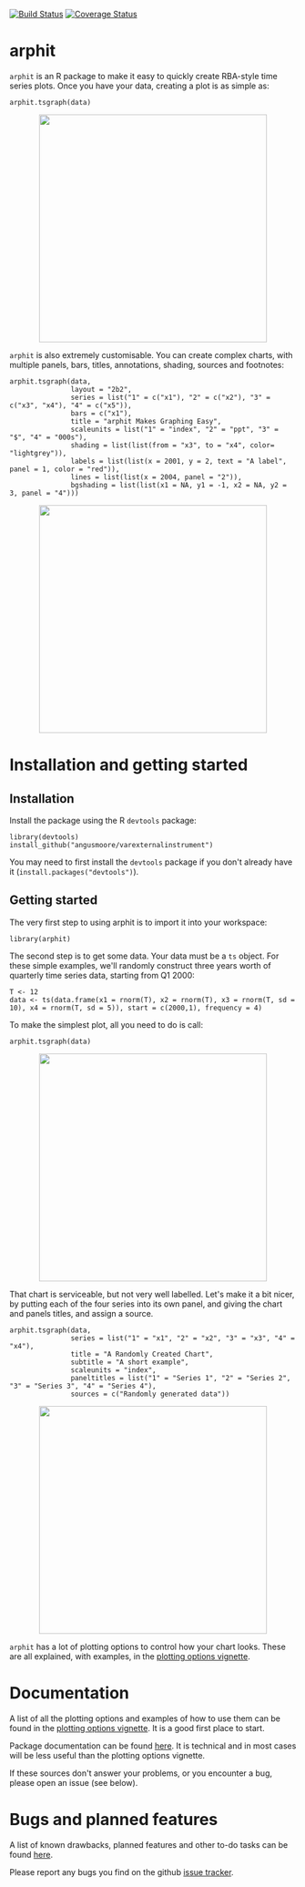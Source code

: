 [![Build Status](https://travis-ci.org/angusmoore/arphit.svg?branch=master)](https://travis-ci.org/angusmoore/arphit)
[![Coverage Status](https://coveralls.io/repos/github/angusmoore/arphit/badge.svg?branch=master)](https://coveralls.io/github/angusmoore/arphit?branch=master)

# arphit

`arphit` is an R package to make it easy to quickly create RBA-style time series plots. Once you have your data, creating a plot is as simple as:
```
arphit.tsgraph(data)
```
<p align="center">
  <img src="https://angusmoore.github.io/arphit/images/simple_example.png" width="400px" />
</p>

`arphit` is also extremely customisable. You can create complex charts, with multiple panels, bars, titles, annotations, shading, sources and footnotes:
```
arphit.tsgraph(data,
               layout = "2b2",
               series = list("1" = c("x1"), "2" = c("x2"), "3" = c("x3", "x4"), "4" = c("x5")),
               bars = c("x1"),
               title = "arphit Makes Graphing Easy",
               scaleunits = list("1" = "index", "2" = "ppt", "3" = "$", "4" = "000s"),
               shading = list(list(from = "x3", to = "x4", color= "lightgrey")),
               labels = list(list(x = 2001, y = 2, text = "A label", panel = 1, color = "red")),
               lines = list(list(x = 2004, panel = "2")),
               bgshading = list(list(x1 = NA, y1 = -1, x2 = NA, y2 = 3, panel = "4")))
```
<p align="center">
  <img src="https://angusmoore.github.io/arphit/images/complex_example.png" width="400px" />
</p>

# Installation and getting started

## Installation

Install the package using the R `devtools` package:
```
library(devtools)
install_github("angusmoore/varexternalinstrument")
```

You may need to first install the `devtools` package if you don't already have it (`install.packages("devtools")`).

## Getting started

The very first step to using arphit is to import it into your workspace:
```
library(arphit)
```

The second step is to get some data. Your data must be a `ts` object. For these simple examples, we'll randomly construct three years worth of quarterly time series data, starting from Q1 2000:
```
T <- 12
data <- ts(data.frame(x1 = rnorm(T), x2 = rnorm(T), x3 = rnorm(T, sd = 10), x4 = rnorm(T, sd = 5)), start = c(2000,1), frequency = 4)
```

To make the simplest plot, all you need to do is call:
```
arphit.tsgraph(data)
```
<p align="center">
  <img src="https://angusmoore.github.io/arphit/images/nooptions.png" width="400px" />
</p>

That chart is serviceable, but not very well labelled. Let's make it a bit nicer, by putting each of the four series into its own panel, and giving the chart and panels titles, and assign a source.
```
arphit.tsgraph(data,
               series = list("1" = "x1", "2" = "x2", "3" = "x3", "4" = "x4"),
               title = "A Randomly Created Chart",
               subtitle = "A short example",
               scaleunits = "index",
               paneltitles = list("1" = "Series 1", "2" = "Series 2", "3" = "Series 3", "4" = "Series 4"),
               sources = c("Randomly generated data"))
```
<p align="center">
  <img src="https://angusmoore.github.io/arphit/images/lotsofoptions.png" width="400px" />
</p>

`arphit` has a lot of plotting options to control how your chart looks. These are all explained, with examples, in the [plotting options vignette](plotting-options.html).

# Documentation

A list of all the plotting options and examples of how to use them can be found in the [plotting options vignette](plotting-options.html). It is a good first place to start.

Package documentation can be found [here](https://angusmoore.github.io/arphit/arphit.pdf). It is technical and in most cases will be less useful than the plotting options vignette.

If these sources don't answer your problems, or you encounter a bug, please open an issue (see below).

# Bugs and planned features

A list of known drawbacks, planned features and other to-do tasks can be found [here](todo.html).

Please report any bugs you find on the github [issue tracker](https://github.com/angusmoore/arphit/issues).
